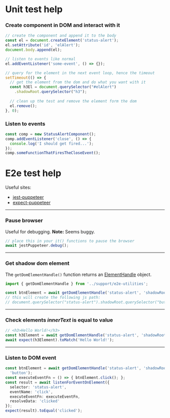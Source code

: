 # Unit test help

### Create component in DOM and interact with it

```typescript
// create the component and append it to the body
const el = document.createElement('status-alert');
el.setAttribute('id', 'elAlert');
document.body.append(el);

// listen to events like normal
el.addEventListener('some-event', () => {});

// query for the element in the next event loop, hence the timeout
setTimeout(() => {
  // get the element from the dom and do what you want with it
  const h3El = document.querySelector("#elAlert")
    .shadowRoot.querySelector("h3");
  
  // clean up the test and remove the element form the dom
  el.remove();
}, 0);
```

### Listen to events

```typescript
const comp = new StatusAlertComponent();
comp.addEventListener('close', () => {
  console.log('I should get fired...');
});
comp.someFunctionThatFiresTheCloseEvent();
```

# E2e test help

Useful sites:

* [jest-puppeteer](https://github.com/smooth-code/jest-puppeteer)
* [expect-puppeteer](https://github.com/smooth-code/jest-puppeteer/blob/master/packages/expect-puppeteer/README.md)

---

### Pause browser

Useful for debugging. __Note:__ Seems buggy.

```typescript
// place this in your it() functions to pause the browser
await jestPuppeteer.debug();
```

---

### Get shadow dom element

The ``getDomElementHandle()`` function returns an [ElementHandle](https://github.com/GoogleChrome/puppeteer/blob/master/docs/api.md#class-elementhandle) object. 

```typescript
import { getDomElementHandle } from '../support/e2e-utilities';

const btnElement = await getDomElementHandle('status-alert', 'shadowRoot', 'button');
// this will create the following js path:
// document.querySelector("status-alert").shadowRoot.querySelector("button")
```

---

### Check elements _innerText_ is equal to value

```typescript
// <h3>Hello World!</h3>
const h3Element = await getDomElementHandle('status-alert', 'shadowRoot', 'h3');
await expect(h3Element).toMatch('Hello World!');
```

---

### Listen to DOM event

```typescript
const btnElement = await getDomElementHandle('status-alert', 'shadowRoot',
  'button');
const executeEventFn = () => { btnElement.click(); };
const result = await listenForEventOnElement({
  selector: 'status-alert',
  eventName: 'click',
  executeEventFn: executeEventFn,
  resolveData: 'clicked'
});
expect(result).toEqual('clicked');
```